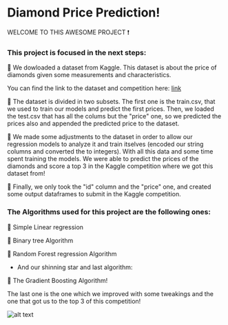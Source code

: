 # Diamond Price Prediction!

WELCOME TO THIS AWESOME PROJECT :exclamation:

### This project is focused in the next steps:

:pushpin:  We dowloaded a dataset from Kaggle. This dataset is about the price of diamonds given some measurements and characteristics.

You can find the link to the dataset and competition here: [link](https://www.kaggle.com/c/diamonds-datamad1020-rev)

:pushpin:  The dataset is divided in two subsets. The first one is the train.csv, that we used to train our models and predict the first prices. Then, we loaded the test.csv that has all the colums but the "price" one, so we predicted the prices also and appended the predicted price to the dataset.

:pushpin:  We made some adjustments to the dataset in order to allow our regression models to analyze it and train itselves (encoded our string columns and converted the to integers). With all this data and some time spent training the models. We were able to predict the prices of the diamonds and score a top 3 in the Kaggle competition where we got this dataset from!

:pushpin:  Finally, we only took the "id" column and the "price" one, and created some output dataframes to submit in the Kaggle competition.

### The Algorithms used for this project are the following ones:

:turtle:  Simple Linear regression

:hatching_chick:  Binary tree Algorithm

:hatched_chick:  Random Forest regression Algorithm

- And our shinning star and last algorithm:

:rocket:  The Gradient Boosting Algorithm!

The last one is the one which we improved with some tweakings and the one that got us to the top 3 of this competition!

![alt text](https://www.googleapis.com/download/storage/v1/b/kaggle-user-content/o/inbox%2F37166%2Fbc84b551de41c7437b3f523060bcf89a%2F3mhn2w.jpg?generation=1579340935253571&alt=media)
